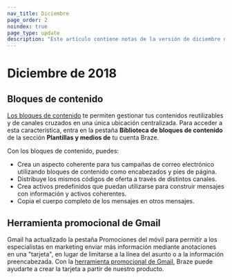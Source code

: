 ```yaml
---
nav_title: Diciembre
page_order: 2
noindex: true
page_type: update
description: "Este artículo contiene notas de la versión de diciembre de 2018."
---
```

# Diciembre de 2018

## Bloques de contenido

[Los bloques de contenido]({{site.baseurl}}/user_guide/engagement_tools/templates_and_media/content_blocks/) te permiten gestionar tus contenidos reutilizables y de canales cruzados en una única ubicación centralizada. Para acceder a esta característica, entra en la pestaña **Biblioteca de bloques de contenido** de la sección **Plantillas y medios de** tu cuenta Braze. 

Con los bloques de contenido, puedes:
 - Crea un aspecto coherente para tus campañas de correo electrónico utilizando bloques de contenido como encabezados y pies de página.
 - Distribuye los mismos códigos de oferta a través de distintos canales.
 - Crea activos predefinidos que puedan utilizarse para construir mensajes con información y activos coherentes.
 - Copia el cuerpo completo de los mensajes en otros mensajes.

## Herramienta promocional de Gmail

Gmail ha actualizado la pestaña Promociones del móvil para permitir a los especialistas en marketing enviar más información mediante anotaciones en una "tarjeta", en lugar de limitarse a la línea del asunto o a la información preencabezada. Con la [herramienta promocional de Gmail]({{site.baseurl}}/user_guide/message_building_by_channel/email/gmail_promotions_tab/), Braze puede ayudarte a crear la tarjeta a partir de nuestro producto.